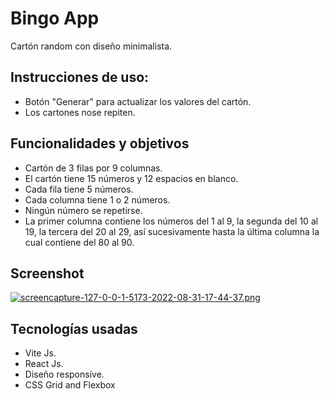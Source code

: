 # Bingo App

Cartón random con diseño minimalista.

## Instrucciones de uso:

* Botón "Generar" para actualizar los valores del cartón.
* Los cartones nose repiten.

## Funcionalidades y objetivos

* Cartón de 3 filas por 9 columnas.
* El cartón tiene 15 números y 12 espacios en blanco.
* Cada fila tiene 5 números.
* Cada columna tiene 1 o 2 números.
* Ningún número se repetirse.
* La primer columna contiene los números del 1 al 9, la segunda del 10 al 19, la tercera del 20 al 29, así sucesivamente hasta la última columna la cual contiene del 80 al 90.

## Screenshot

[![screencapture-127-0-0-1-5173-2022-08-31-17-44-37.png](https://i.postimg.cc/J4kkrL4N/screencapture-127-0-0-1-5173-2022-08-31-17-44-37.png)](https://postimg.cc/GHb2K6Dt)

## Tecnologías usadas
* Vite Js.
* React Js.
* Diseño responsive.
* CSS Grid and Flexbox
